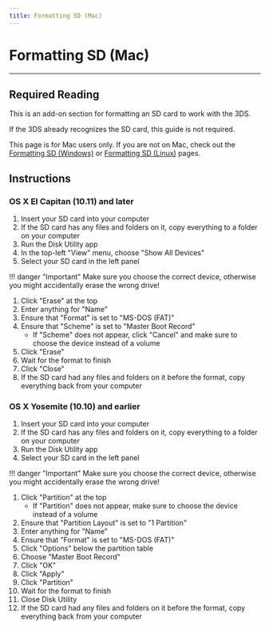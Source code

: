 ```yaml
---
title: Formatting SD (Mac)
---
```


# Formatting SD (Mac)
---

## Required Reading

This is an add-on section for formatting an SD card to work with the 3DS.

If the 3DS already recognizes the SD card, this guide is not required.

This page is for Mac users only. If you are not on Mac, check out the [Formatting SD (Windows)](formatting-sd-(windows).md) or [Formatting SD (Linux)](formatting-sd-(linux).md) pages.

## Instructions

### OS X El Capitan (10.11) and later

1. Insert your SD card into your computer
1. If the SD card has any files and folders on it, copy everything to a folder on your computer
1. Run the Disk Utility app
1. In the top-left "View" menu, choose "Show All Devices"
1. Select your SD card in the left panel

!!! danger "Important"
	Make sure you choose the correct device, otherwise you might accidentally erase the wrong drive!

1. Click "Erase" at the top
1. Enter anything for "Name"
1. Ensure that "Format" is set to "MS-DOS (FAT)"
1. Ensure that "Scheme" is set to "Master Boot Record"
	+ If "Scheme" does not appear, click "Cancel" and make sure to choose the device instead of a volume
1. Click "Erase"
1. Wait for the format to finish
1. Click "Close"
1. If the SD card had any files and folders on it before the format, copy everything back from your computer

### OS X Yosemite (10.10) and earlier

1. Insert your SD card into your computer
1. If the SD card has any files and folders on it, copy everything to a folder on your computer
1. Run the Disk Utility app
1. Select your SD card in the left panel

!!! danger "Important"
	Make sure you choose the correct device, otherwise you might accidentally erase the wrong drive!

1. Click "Partition" at the top
	+ If "Partition" does not appear, make sure to choose the device instead of a volume
1. Ensure that "Partition Layout" is set to "1 Partition"
1. Enter anything for "Name"
1. Ensure that "Format" is set to "MS-DOS (FAT)"
1. Click "Options" below the partition table
1. Choose "Master Boot Record"
1. Click "OK"
1. Click "Apply"
1. Click "Partition"
1. Wait for the format to finish
1. Close Disk Utility
1. If the SD card had any files and folders on it before the format, copy everything back from your computer
